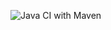 ![Java CI with Maven](https://github.com/calebnanigah/video-game-db-2022-api-automation.git/actions/workflows/maven.yml/badge.svg)
